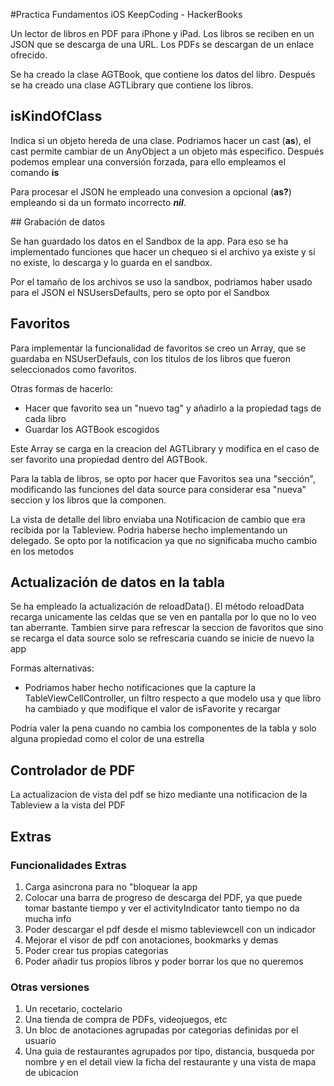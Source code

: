 #Practica Fundamentos iOS KeepCoding - HackerBooks

Un lector de libros en PDF para iPhone y iPad. Los libros se reciben en un JSON que se descarga de una URL.  Los PDFs se descargan de un enlace ofrecido. 

Se ha creado la clase AGTBook, que contiene los datos del libro. Después se ha creado una clase AGTLibrary que contiene los libros.

## isKindOfClass 

Indica si un objeto hereda de una clase. Podriamos hacer un cast (**as**), el cast permite cambiar de un AnyObject a un objeto más especifico. Después podemos emplear una conversión forzada, para ello empleamos el comando **is**

Para procesar el JSON he empleado una convesion a opcional (**as?**) empleando si da un formato incorrecto ***nil***.

## Grabación de datos

Se han guardado los datos en el Sandbox de la app.  Para eso se ha implementado funciones que hacer un chequeo si el archivo ya existe y si no existe, lo descarga y lo guarda en el sandbox.

Por el tamaño de los archivos se uso la sandbox, podriamos haber usado para el JSON el NSUsersDefaults, pero se opto por el Sandbox


## Favoritos

Para implementar la funcionalidad de favoritos se creo un Array, que se guardaba en NSUserDefauls, con los titulos de los libros que fueron seleccionados como favoritos.

Otras formas de hacerlo:

* Hacer que favorito sea un "nuevo tag" y añadirlo a la propiedad tags de cada libro
* Guardar los AGTBook escogidos


Este Array se carga en la creacion del AGTLibrary y modifica en el caso de ser favorito una propiedad dentro del AGTBook.

Para la tabla de libros, se opto por hacer que Favoritos sea una "sección", modificando las funciones del data source para considerar esa "nueva" seccion y los libros que la componen.

La vista de detalle del libro enviaba una Notificacion de cambio que era recibida por la Tableview.  Podria haberse hecho implementando un delegado.  Se opto por la notificacion ya que no significaba mucho cambio en los metodos

## Actualización de datos en la tabla

Se ha empleado la actualización de reloadData(). El método reloadData recarga unicamente las celdas que se ven en pantalla por lo que no lo veo tan aberrante.  Tambien sirve para refrescar la seccion de favoritos que sino se recarga el data source solo se refrescaria cuando se inicie de nuevo la app

Formas alternativas:

* Podriamos haber hecho notificaciones que la capture la TableViewCellController, un filtro respecto a que modelo usa y que libro ha cambiado y que modifique el valor de isFavorite y recargar

Podria valer la pena cuando no cambia los componentes de la tabla y solo alguna propiedad como el color de una estrella

## Controlador de PDF

La actualizacion de vista del pdf se hizo mediante una notificacion de la Tableview a la vista del PDF

## Extras

### Funcionalidades Extras
1. Carga asincrona para no "bloquear la app
2. Colocar una barra de progreso de descarga del PDF, ya que puede tomar bastante tiempo y ver el activityIndicator tanto tiempo no da mucha info
3. Poder descargar el pdf desde el mismo tableviewcell con un indicador
4. Mejorar el visor de pdf con anotaciones, bookmarks y demas
5. Poder crear tus propias categorias
6. Poder añadir tus propios libros y poder borrar los que no queremos

### Otras versiones

1. Un recetario, coctelario
2. Una tienda de compra de PDFs, videojuegos, etc
3. Un bloc de anotaciones agrupadas por categorias definidas por el usuario
4. Una guia de restaurantes agrupados por tipo, distancia, busqueda por nombre y en el detail view la ficha del restaurante y una vista de mapa de ubicacion





